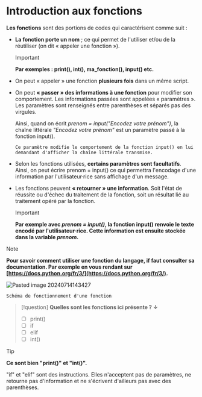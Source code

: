 # Introduction aux fonctions

**Les fonctions** sont des portions de codes qui caractérisent comme suit :

- **La fonction porte un nom** ; ce qui permet de l'utiliser et/ou de la réutiliser (on dit « appeler une fonction »).
  >[!important]
  > **Par exemples : print(), int(), ma_fonction(), input() etc.**

  
- On peut « appeler » une fonction **plusieurs fois** dans un même script.


- On peut **« passer » des informations à une fonction** pour modifier son comportement. Les informations passées sont appelées « paramètres ».
  Les paramètres sont renseignés entre parenthèses et séparés pas des virgules.
  
  Ainsi, quand on écrit *prenom = input("Encodez votre prénom")*, la chaîne littérale *"Encodez votre prénom"* est un paramètre passé à la fonction input().
  
  ``Ce paramètre modifie le comportement de la fonction input() en lui demandant d'afficher la chaîne littérale transmise.``


- Selon les fonctions utilisées, **certains paramètres sont facultatifs**.
  Ainsi, on peut écrire prenom = input() ce qui permettra l'encodage d'une information par l'utilisateur·rice sans affichage d'un message.


- Les fonctions peuvent **« retourner » une information**. Soit l'état de réussite ou d'échec du traitement de la fonction, soit un résultat lié au traitement opéré par la fonction.
  >[!important]
  > **Par exemple avec *prenom = input()*, la fonction input() renvoie le texte encodé par l'utilisateur·rice. Cette information est ensuite stockée dans la variable *prenom*.**
  

>[!note]
> **Pour savoir comment utiliser une fonction du langage, if faut consulter sa documentation.
>Par exemple en vous rendant sur **[https://docs.python.org/fr/3/](https://docs.python.org/fr/3/)**.**


![Pasted image 20240714143427](https://github.com/user-attachments/assets/31beaddd-90aa-4a46-bac3-200eade253e4)



``Schéma de fonctionnement d'une fonction``

>[!question]
> **Quelles sont les fonctions ici présente ? ↓**
>
>- [ ] print()
>- [ ] if
>- [ ] elif
>- [ ] int()




>[!tip]
> **Ce sont bien "print()" et "int()".**
> 
> "if" et "elif" sont des instructions. Elles n'acceptent pas de paramètres, ne retourne pas d'information et ne s'écrivent d'ailleurs pas avec des parenthèses.




